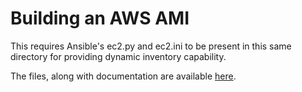 # Building an AWS AMI

This requires Ansible's ec2.py and ec2.ini to be present in this same directory for providing dynamic inventory capability.

The files, along with documentation are available [here](http://docs.ansible.com/ansible/intro_dynamic_inventory.html).

